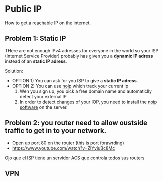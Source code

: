 # Public IP

How to get a reachable IP on the internet.


## Problem 1: Static IP

THere are not enough IPv4 adresses for everyone in the world
so your ISP (Internet Service Provider) probably has given you a **dynamic IP adress** instead of an **static IP adress**.

Solution:

- OPTION 1) You can ask for you ISP to give a **static IP adress**.
- OPTION 2) You can use [noip](https://www.noip.com/es-MX) which track your current ip
  1. Wen you sign up, you pick a free domain name and automaticlly detect your external IP
  2. In order to detect changes of your IOP, you need to install the [noip software]() on the server.



## Problem 2: you router need to allow oustside traffic to get in to your network.

- Open up port 80 on the router (this is port forawrding)
- https://www.youtube.com/watch?v=ZlYyiuBc8Mc

Ojo que el ISP tiene un servidor ACS que controla todos sus routers




## VPN


